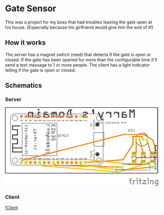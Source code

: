 # Gate Sensor
This was a project for my boss that had troubles leaving the gate open at his house. (Especially because his girlfriend would give him the end of it!)

## How it works
The server has a magnet swtich (reed) that detects if the gate is open or closed.
If the gate has been opened for more than the configurable time it'll send a text message to 1 or more people.
The client has a light indicator telling if the gate is open or closed.


## Schematics

### Server
![Server](https://github.com/Isaac-Duarte/GateSesnsor/blob/master/Schematic/GateSensorServer_pcb.png)


### Client
[!Client](https://github.com/Isaac-Duarte/GateSesnsor/blob/master/Schematic/GateSensorClient_pcb.png)